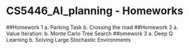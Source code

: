 # CS5446_AI_planning - Homeworks
##Homework 1
  a. Parking Task
  b. Crossing the road
##Homework 2
  a. Value Iteration:
  b. Monte Carlo Tree Search
##omework 3
  a. Deep Q Learning
  b. Solving Large Stochastic Environments
